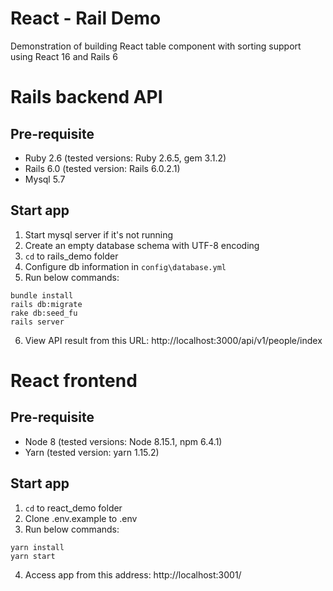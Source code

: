 # React - Rail Demo
Demonstration of building React table component with sorting support using React 16 and Rails 6
# Rails backend API
## Pre-requisite
- Ruby 2.6 (tested versions: Ruby 2.6.5, gem 3.1.2)
- Rails 6.0 (tested version: Rails 6.0.2.1)
- Mysql 5.7
        
## Start app
1. Start mysql server if it's not running
2. Create an empty database schema with UTF-8 encoding
3. `cd` to rails_demo folder
4. Configure db information in `config\database.yml`
5. Run below commands:
```
bundle install
rails db:migrate
rake db:seed_fu
rails server
```
6. View API result from this URL: http://localhost:3000/api/v1/people/index
        
# React frontend
## Pre-requisite
- Node 8 (tested versions: Node 8.15.1, npm 6.4.1)
- Yarn (tested version: yarn 1.15.2)
## Start app
1. `cd` to react_demo folder
2. Clone .env.example to .env
3. Run below commands:
```
yarn install
yarn start
```
4. Access app from this address: http://localhost:3001/
